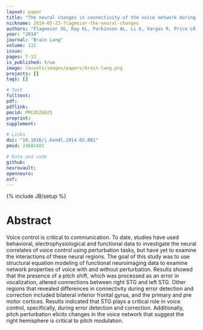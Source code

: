 ```yaml
---
layout: paper
title: "The neural changes in connectivity of the voice network during voice pitch perturbation."
nickname: 2014-05-23-flagmeier-the-neural-changes
authors: "Flagmeier SG, Ray KL, Parkinson AL, Li K, Vargas R, Price LR, Laird AR, Larson CR, Robin DA"
year: "2014"
journal: "Brain Lang"
volume: 132
issue: 
pages: 7-13
is_published: true
image: /assets/images/papers/brain-lang.png
projects: []
tags: []

# Text
fulltext:
pdf:
pdflink:
pmcid: PMC4526025
preprint:
supplement:

# Links
doi: "10.1016/j.bandl.2014.02.001"
pmid: 24681401

# Data and code
github:
neurovault:
openneuro:
osf:
---
```

{% include JB/setup %}

# Abstract

Voice control is critical to communication. To date, studies have used behavioral, electrophysiological and functional data to investigate the neural correlates of voice control using perturbation tasks, but have yet to examine the interactions of these neural regions. The goal of this study was to use structural equation modeling of functional neuroimaging data to examine network properties of voice with and without perturbation. Results showed that the presence of a pitch shift, which was processed as an error in vocalization, altered connections between right STG and left STG. Other regions that revealed differences in connectivity during error detection and correction included bilateral inferior frontal gyrus, and the primary and pre motor cortices. Results indicated that STG plays a critical role in voice control, specifically, during error detection and correction. Additionally, pitch perturbation elicits changes in the voice network that suggest the right hemisphere is critical to pitch modulation.
